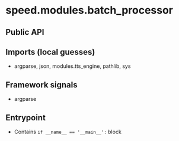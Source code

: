 # speed.modules.batch_processor

## Public API


## Imports (local guesses)
- argparse, json, modules.tts_engine, pathlib, sys

## Framework signals
- argparse

## Entrypoint
- Contains `if __name__ == '__main__':` block